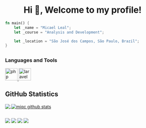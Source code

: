 ## <h1 align="center">Hi 👋, Welcome to my profile! </h1>

```rust
fn main() {
    let _name = "Micael Leal";
    let _course = "Analysis and Development";

    let _location = "São José dos Campos, São Paulo, Brazil";
}

```
##

<h3 align="left"> Languages and Tools</h3>

<p align="left"> 
<a href="https://code.visualstudio.com/" target="_blank"> <img src="https://upload.wikimedia.org/wikipedia/commons/thumb/2/27/PHP-logo.svg/711px-PHP-logo.svg.png?20180502235434" alt="php" width="40" height="40"/> </a>
<a href="https://code.visualstudio.com/" target="_blank"> <img src="https://upload.wikimedia.org/wikipedia/commons/thumb/9/9a/Laravel.svg/1969px-Laravel.svg.png" alt="laravel" width="40" height="40"/> </a>

## **GitHub Statistics**

<a href="https://github.com/miqc">
  <img align="center" src="https://github-readme-stats.vercel.app/api/top-langs/?username=miqc&theme=white&hide_langs_below=1" />
</a>

<a href="https://github.com/miqc">
 <img align="center" src="https://github-readme-stats.vercel.app/api?username=miqc&show_icons=true&theme=white&line_height=27" alt="miqc github stats"/>
</a>

  ##
 
<div> 
  <a href="https://instagram.com/micaksl" target="_blank"><img src="https://img.shields.io/badge/-Instagram-%23E4405F?style=for-the-badge&logo=instagram&logoColor=white" target="_blank"></a>
 	<a href="https://www.twitch.tv/micaksl" target="_blank"><img src="https://img.shields.io/badge/Twitch-9146FF?style=for-the-badge&logo=twitch&logoColor=white" target="_blank"></a>
  <a href = "mailto:mica.dev@outlook.com"><img src="https://img.shields.io/badge/-Gmail-%23333?style=for-the-badge&logo=gmail&logoColor=white" target="_blank"></a>
  <a href="https://www.linkedin.com/in/micaeldev" target="_blank"><img src="https://img.shields.io/badge/-LinkedIn-%230077B5?style=for-the-badge&logo=linkedin&logoColor=white" target="_blank"></a> 
  
</div>
